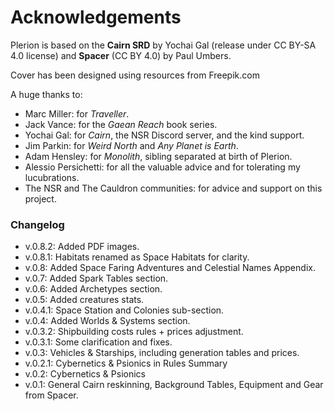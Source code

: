 # Acknowledgements
Plerion is based on the **Cairn SRD** by Yochai Gal (release under CC BY-SA 4.0 license) and **Spacer** (CC BY 4.0) by Paul Umbers.

Cover has been designed using resources from Freepik.com

A huge thanks to:
- Marc Miller: for *Traveller*.
- Jack Vance: for the *Gaean Reach* book series.
- Yochai Gal: for *Cairn*, the NSR Discord server, and the kind support.
- Jim Parkin: for *Weird North* and *Any Planet is Earth*.
- Adam Hensley: for *Monolith*, sibling separated at birth of Plerion.
- Alessio Persichetti: for all the valuable advice and for tolerating my lucubrations.
- The NSR and The Cauldron communities: for advice and support on this project.

### Changelog
- v.0.8.2: Added PDF images.
- v.0.8.1: Habitats renamed as Space Habitats for clarity.
- v.0.8: Added Space Faring Adventures and Celestial Names Appendix.
- v.0.7: Added Spark Tables section.
- v.0.6: Added Archetypes section.
- v.0.5: Added creatures stats.
- v.0.4.1: Space Station and Colonies sub-section.
- v.0.4: Added Worlds & Systems section.
- v.0.3.2: Shipbuilding costs rules + prices adjustment.
- v.0.3.1: Some clarification and fixes.
- v.0.3: Vehicles & Starships, including generation tables and prices.
- v.0.2.1: Cybernetics & Psionics in Rules Summary
- v.0.2: Cybernetics & Psionics
- v.0.1: General Cairn reskinning, Background Tables, Equipment and Gear from Spacer.